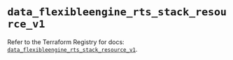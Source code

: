 # `data_flexibleengine_rts_stack_resource_v1`

Refer to the Terraform Registry for docs: [`data_flexibleengine_rts_stack_resource_v1`](https://registry.terraform.io/providers/flexibleenginecloud/flexibleengine/1.46.0/docs/data-sources/rts_stack_resource_v1).
